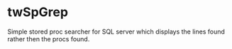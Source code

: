 twSpGrep
========

Simple stored proc searcher for SQL server which displays the lines found rather then the procs found.
